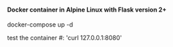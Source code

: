 #### Docker container in Alpine Linux with Flask version 2+


docker-compose up -d


test the container #:  'curl 127.0.0.1:8080'
